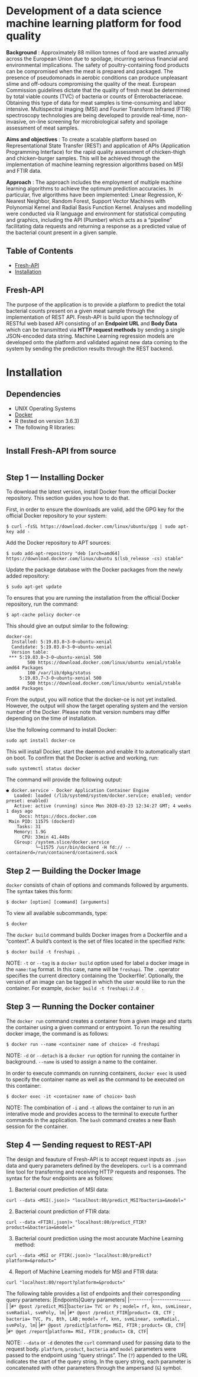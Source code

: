 # Development of a data science machine learning platform for food quality
**Background** : Approximately 88 million tonnes of food are wasted annually across the European Union due to spoilage, incurring serious financial and environmental implications. The safety of poultry-containing food products can be compromised when the meat is prepared and packaged. The presence of pseudomonads in aerobic conditions can produce unpleasant slime and off-odours compromising the quality of the meat. European Commission guidelines dictate that the quality of fresh meat be determined by total viable counts (TVC) of bacteria or counts of Enterobacteriaceae. Obtaining this type of data for meat samples is time-consuming and labor intensive. Multispectral imaging (MSI) and Fourier Transform Infrared (FTIR) spectroscopy technologies are being developed to provide real-time, non-invasive, on-line screening for microbiological safety and spoilage assessment of meat samples. 

**Aims and objectives** : To create a scalable platform based on Representational State Transfer (REST) and application of APIs (Application Programming Interface) for the rapid quality assessment of chicken-thigh and chicken-burger samples. This will be achieved through the implementation of machine learning regression algorithms based on MSI and FTIR data. 

**Approach** : The approach includes the employment of multiple machine learning algorithms to achieve the optimum prediction accuracies. In particular, five algorithms have been implemented: Linear Regression, K-Nearest Neighbor, Random Forest, Support Vector Machines with Polynomial Kernel and Radial Basis Function Kernel. Analyses and modelling were conducted via R language and environment for statistical computing and graphics, including the API (Plumber) which acts as a “pipeline” facilitating data requests and returning a response as a predicted value of the bacterial count present in a given sample. 

## Table of Contents
* [Fresh-API](#Fresh-API)
* [Installation](#Installation)




## Fresh-API 
The purpose of the application is to provide a platform to predict the total bacterial counts present on a given meat sample through the implementation of REST API. Fresh-API is build upon the technology of RESTful web based API consisting of an **Endpoint URL** and **Body Data** which can be transmitted via **HTTP request methods** by sending a single JSON-encoded data string. Machine Learning regression models are developed onto the platform and validated against new data coming to the system by sending the prediction results through the REST backend.

# Installation
## **Dependencies**
 * UNIX Operating Systems  
 * [Docker](https://www.docker.com/why-docker)
 * R (tested on version 3.6.3)
 * The following R libraries:
 ```
 
 ```
 
## **Install Fresh-API from source**  
```
```

## **Step 1 — Installing Docker**

To download the latest version, install Docker from the official Docker repository. This section guides you how to do that.

First, in order to ensure the downloads are valid, add the GPG key for the official Docker repository to your system:
```
$ curl -fsSL https://download.docker.com/linux/ubuntu/gpg | sudo apt-key add -
```
Add the Docker repository to APT sources:
```
$ sudo add-apt-repository "deb [arch=amd64] https://download.docker.com/linux/ubuntu $(lsb_release -cs) stable"
```
Update the package database with the Docker packages from the newly added repository:
```
$ sudo apt-get update
```
To ensures that you are running the installation from the official Docker repository, run the command:
```
$ apt-cache policy docker-ce
```
This should give an output similar to the following:
```
docker-ce:
  Installed: 5:19.03.8~3-0~ubuntu-xenial
  Candidate: 5:19.03.8~3-0~ubuntu-xenial
  Version table:
 *** 5:19.03.8~3-0~ubuntu-xenial 500
        500 https://download.docker.com/linux/ubuntu xenial/stable amd64 Packages
        100 /var/lib/dpkg/status
     5:19.03.7~3-0~ubuntu-xenial 500
        500 https://download.docker.com/linux/ubuntu xenial/stable amd64 Packages
 ```
From the output, you will notice that the docker-ce is not yet installed. However, the output will show the target operating system and the version number of the Docker. Please note that version numbers may differ depending on the time of installation.

Use the following command to install Docker:
```
sudo apt install docker-ce
```
This will install Docker, start the daemon and enable it to automatically start on boot. To confirm that the Docker is active and working, run:
```
sudo systemctl status docker
```
The command will provide the following output:
```
● docker.service - Docker Application Container Engine
   Loaded: loaded (/lib/systemd/system/docker.service; enabled; vendor preset: enabled)
   Active: active (running) since Mon 2020-03-23 12:34:27 GMT; 4 weeks 1 days ago
     Docs: https://docs.docker.com
 Main PID: 11575 (dockerd)
    Tasks: 31
   Memory: 1.9G
      CPU: 33min 41.448s
   CGroup: /system.slice/docker.service
           └─11575 /usr/bin/dockerd -H fd:// --containerd=/run/containerd/containerd.sock
```           
## **Step 2 — Building the Docker Image**
`docker` consists of chain of options and commands followed by arguments. The syntax takes this form:
```
$ docker [option] [command] [arguments]
```
To view all available subcommands, type:
```
$ docker
```
The `docker build` command builds Docker images from a Dockerfile and a “context”. A build’s context is the set of files located in the specified `PATH`:
```
$ docker build -t freshapi .
```
NOTE: `-t` or `--tag` is a `docker build` option used for label a docker image in the `name:tag` format. In this case, name will be `freshapi`. The `.` operator specifies the current directory containing the 'Dockerfile'. Optionally, the version of an image can be tagged in which the user would like to run the container. For example, `docker build -t freshapi:2.0 .` 

## **Step 3 — Running the Docker container**
The `docker run` command creates a container from a given image and starts the container using a given command or entrypoint. To run the resulting docker image, the command is as follows:
```
$ docker run --name <container name of choice> -d freshapi
```
NOTE: `-d` or `--detach` is a `docker run` option for running the container in background. `--name` is used to assign a name to the container. 

In order to execute commands on running containers, `docker exec` is used to specify the container name as well as the command to be executed on this container:
```
$ docker exec -it <container name of choice> bash
```
NOTE: The combination of `-i` and `-t` allows the container to run in an interative mode and provides access to the terminal to execute further commands in the application. The `bash` command creates a new Bash session for the container.

## **Step 4 — Sending request to REST-API**
The design and feauture of Fresh-API is to accept request inputs as `.json` data and query parameters defined by the developers. `curl` is a command line tool for transferring and receiving HTTP requests and responses. The syntax for the four endpoints are as follows:
1. Bacterial count prediction of MSI data:
```
curl --data <MSI(.json)> "localhost:80/predict_MSI?bacteria=&model="
```
2. Bacterial count prediction of FTIR data:
```
curl --data <FTIR(.json)> "localhost:80/predict_FTIR?product=&bacteria=&model="
```
3. Bacterial count prediction using the most accurate Machine Learning method:
```
curl --data <MSI or FTIR(.json)> "localhost:80/predict?platform=&product="
```
4. Report of Machine Learning models for MSI and FTIR data:
```
curl "localhost:80/report?platform=&product="
```
The following table provides a list of endpoints and their corresponding query parameters:
|Endpoints|Query parameters| 
|---------|----------------|
|`#* @post /predict_MSI`|`bacteria= TVC or Ps` ; `model= rf, knn, svmLinear, svmRadial, svmPoly, lm`|
|`#* @post /predict_FTIR`|`product= CB, CTF` ; `bacteria= TVC, Ps, Bth, LAB` ; `model= rf, knn, svmLinear, svmRadial, svmPoly, lm`|
|`#* @post /predict`|`platform= MSI, FTIR` ; `product= CB, CTF`|
|`#* @get /report`|`platform= MSI, FTIR` ; `product= CB, CTF`|

NOTE: `--data` or `-d` denotes the `curl` command used for passing data to the request body. `platform`, `product`, `bacteria` and `model` parameters were passed to the endpoint using “query strings”. The (`?`) appended to the URL indicates the start of the query string. In the query string, each parameter is concatenated with other parameters through the ampersand (`&`) symbol.

